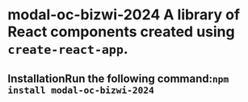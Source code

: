 # modal-oc-bizwi-2024 A library of React components created using `create-react-app`.

## InstallationRun the following command:`npm install modal-oc-bizwi-2024`